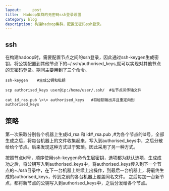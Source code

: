```yaml
---
layout:     post
title:  Hadoop集群的无密码ssh登录设置  
category: blog
description: 构建hadoop集群，配置无密码ssh登录。
---
```

## ssh

在构建hadoop时，需要配置节点之间的ssh登录，因此通过ssh-keygen生成密钥，将公钥配置到其他节点下的\~/.ssh/authorised\_keys,就可以实现对其他节点的无密码登录。期间主要用到了三个命令。


    ssh-keygen    #生成公钥和私钥

    scp authorised_keys user@ip:/home/user/.ssh/  #在节点间传输文件

    cat id_ras.pub \>\> authorised_keys   #将秘钥输出并且重定向到authorised_keys


## 策略

第一次采取分别各个机器上生成id\_rsa 和 id\#\_rsa.pub ,#为各个节点的id号，全部生成之后，将每台机器上的文件收集起来，写入到authorised\_keys中，之后分散给给个节点。后来发现这种方式过于繁琐。因此采用了另一种方式。


按照节点id号，顺序使用ssh-keygen命令生层密钥，选项都为默认选项，生成成功之后，将公钥写入到authorised\_keys中，将authorised\_keys传入到下一个节点的\~./ssh目录中，在下一台机器上继续上出操作，到最后一台机器上，将最终生成的authorised\_keys，传到之前的各台机器上覆盖同名文件。
之后每加一台新节点，都将新节点的公钥写入到authorised\_keys中，之后分发给各个节点。